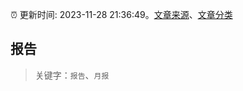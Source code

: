 :alarm_clock: 更新时间: 2023-11-28 21:36:49。[文章来源](/README.md)、[文章分类](/TAGS.md)

## 报告


> 关键字：`报告`、`月报`



